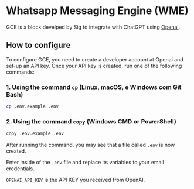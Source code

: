 # Whatsapp Messaging Engine (WME)

GCE is a block develped by Sig to integrate with ChatGPT using [Openai](https://www.npmjs.com/package/openai).

## How to configure

To configure GCE, you need to create a developer account at Openai and set-up an API key. Once your API key is created, run one of the following commands:

### 1. Using the command `cp` (Linux, macOS, e Windows com Git Bash)

```bash
cp .env.example .env
```

### 2. Using the command `copy` (Windows CMD or PowerShell)

```bash
copy .env.example .env
```

After running the command, you may see that a file called `.env` is now created.

Enter inside of the `.env` file and replace its variables to your email credentials.

`OPENAI_API_KEY` is the API KEY you received from OpenAI.
